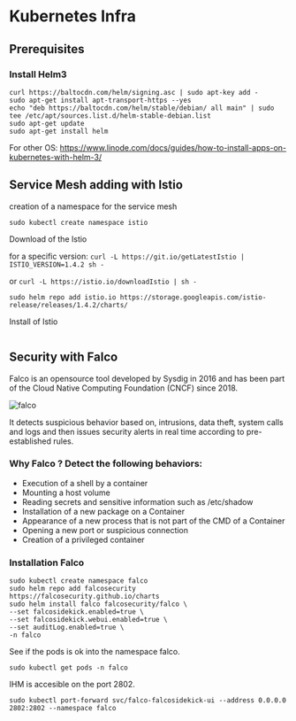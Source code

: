 # Kubernetes Infra

## Prerequisites

### Install Helm3

``` shell 
curl https://baltocdn.com/helm/signing.asc | sudo apt-key add -
sudo apt-get install apt-transport-https --yes
echo "deb https://baltocdn.com/helm/stable/debian/ all main" | sudo tee /etc/apt/sources.list.d/helm-stable-debian.list
sudo apt-get update
sudo apt-get install helm
```

For other OS: https://www.linode.com/docs/guides/how-to-install-apps-on-kubernetes-with-helm-3/

## Service Mesh adding with Istio 

creation of a namespace for the service mesh 

```sudo kubectl create namespace istio```

Download of the Istio 

for a specific version: ``` curl -L https://git.io/getLatestIstio | ISTIO_VERSION=1.4.2 sh - ```

or ``` curl -L https://istio.io/downloadIstio | sh - ```

``` sudo helm repo add istio.io https://storage.googleapis.com/istio-release/releases/1.4.2/charts/ ```




Install of Istio 
``` 
```

## Security with Falco

Falco is an opensource tool developed by Sysdig in 2016 and has been part of the Cloud Native Computing Foundation (CNCF) since 2018.

![falco](img/falco.png)

It detects suspicious behavior based on, intrusions, data theft, system calls and logs and then issues security alerts in real time according to pre-established rules.

### Why Falco ? Detect the following behaviors:

- Execution of a shell by a container
- Mounting a host volume
- Reading secrets and sensitive information such as /etc/shadow
- Installation of a new package on a Container
- Appearance of a new process that is not part of the CMD of a Container
- Opening a new port or suspicious connection
- Creation of a privileged container

### Installation Falco 

``` shell
sudo kubectl create namespace falco
sudo helm repo add falcosecurity https://falcosecurity.github.io/charts
sudo helm install falco falcosecurity/falco \
--set falcosidekick.enabled=true \
--set falcosidekick.webui.enabled=true \
--set auditLog.enabled=true \
-n falco 
```

See if the pods is ok into the namespace falco.

``` shell
sudo kubectl get pods -n falco
```

IHM is accesible on the port 2802.

``` shell
sudo kubectl port-forward svc/falco-falcosidekick-ui --address 0.0.0.0 2802:2802 --namespace falco
```



